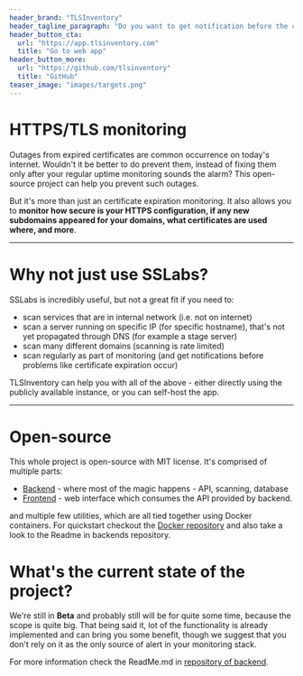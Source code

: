 ```yaml
---
header_brand: "TLSInventory"
header_tagline_paragraph: "Do you want to get notification before the certificates on you site expire? Monitor many domains and also automatically any new subdomains?"
header_button_cta:
  url: "https://app.tlsinventory.com"
  title: "Go to web app"
header_button_more:
  url: "https://github.com/tlsinventory"
  title: "GitHub"
teaser_image: "images/targets.png"
---
```


# HTTPS/TLS monitoring

Outages from expired certificates are common occurrence on today's internet. Wouldn't it be better to do prevent them, instead of fixing them only after your regular uptime monitoring sounds the alarm? This open-source project can help you prevent such outages.

But it's more than just an certificate expiration monitoring. It also allows you to **monitor how secure is your HTTPS configuration, if any new subdomains appeared for your domains, what certificates are used where, and more**.

---

# Why not just use SSLabs?

SSLabs is incredibly useful, but not a great fit if you need to:

- scan services that are in internal network (i.e. not on internet)
- scan a server running on specific IP (for specific hostname), that's not yet propagated through DNS (for example a stage server)
- scan many different domains (scanning is rate limited)
- scan regularly as part of monitoring (and get notifications before problems like certificate expiration occur)

TLSInventory can help you with all of the above - either directly using the publicly available instance, or you can self-host the app.

---

# Open-source 

This whole project is open-source with MIT license. It's comprised of multiple parts:

- [Backend](https://github.com/TLSInventory/backend) - where most of the magic happens - API, scanning, database
- [Frontend](https://github.com/TLSInventory/frontend) - web interface which consumes the API provided by backend.

and multiple few utilities, which are all tied together using Docker containers. For quickstart checkout the [Docker repository](https://github.com/TLSInventory/docker) and also take a look to the Readme in backends repository.

# What's the current state of the project?

We're still in **Beta** and probably still will be for quite some time, because the scope is quite big. That being said it, lot of the functionality is already implemented and can bring you some benefit, though we suggest that you don't rely on it as the only source of alert in your monitoring stack.

For more information check the ReadMe.md in [repository of backend](https://github.com/TLSInventory/backend).
